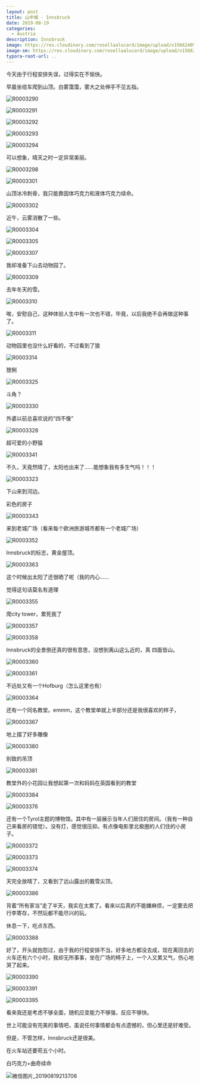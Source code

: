 ```yaml
---
layout: post
title: 山中城 - Innsbruck
date: 2019-08-19
categories:
  - Austria
description: Innsbruck
image: https://res.cloudinary.com/rosellaalucard/image/upload/v1566240534/R0003391_fguzic.jpg
image-sm: https://res.cloudinary.com/rosellaalucard/image/upload/v1566240534/R0003391_fguzic.jpg
typora-root-url: ..
---
```


今天由于行程安排失误，过得实在不愉快。<!--more-->

早晨坐缆车爬到山顶。白雾霭霭，雾大之处伸手不见五指。

![R0003290](/images/R0003290.JPG)

![R0003291](/images/R0003291.JPG)

![R0003292](/images/R0003292.JPG)

![R0003293](/images/R0003293.JPG)

![R0003294](/images/R0003294.JPG)

可以想象，晴天之时一定异常美丽。

![R0003298](/images/R0003298.JPG)

![R0003301](/images/R0003301.JPG)

山顶冰冷刺骨，我只能靠固体巧克力和液体巧克力续命。

![R0003302](/images/R0003302.JPG)

近午，云雾消散了一些。

![R0003304](/images/R0003304.JPG)

![R0003305](/images/R0003305.JPG)

![R0003307](/images/R0003307.JPG)

我却准备下山去动物园了。

![R0003309](/images/R0003309.JPG)

去年冬天的雪。

![R0003310](/images/R0003310.JPG)

唉，安慰自己，这种体验人生中有一次也不错，毕竟，以后我绝不会再做这种事了。

![R0003311](/images/R0003311.JPG)

动物园里也没什么好看的，不过看到了狼

![R0003314](/images/R0003314.JPG)

猞猁

![R0003325](/images/R0003325.JPG)

斗角？

![R0003330](/images/R0003330.JPG)

外婆以前总喜欢说的“四不像”

![R0003328](/images/R0003328.JPG)

超可爱的小野猫

![R0003341](/images/R0003341.JPG)

不久，天竟然晴了，太阳也出来了……能想象我有多生气吗！！！

![R0003323](/images/R0003323.JPG)

下山来到河边。

彩色的房子

![R0003343](/images/R0003343.JPG)

来到老城广场（看来每个欧洲旅游城市都有一个老城广场）

![R0003352](/images/R0003352.JPG)

Innsbruck的标志，黄金屋顶。

![R0003363](/images/R0003363.JPG)

这个时候出太阳了还很晒了呢（我的内心……

觉得这句话莫名有道理

![R0003355](/images/R0003355.JPG)

爬city tower，累死我了

![R0003357](/images/R0003357.JPG)

![R0003358](/images/R0003358.JPG)

Innsbruck的全景倒还真的很有意思，没想到离山这么近的，真 四面皆山。

![R0003360](/images/R0003360.JPG)

![R0003361](/images/R0003361.JPG)

不远处又有一个Hofburg（怎么这里也有）

![R0003364](/images/R0003364.JPG)

还有一个同名教堂。emmm，这个教堂单就上半部分还是我很喜欢的样子，

![R0003367](/images/R0003367.JPG)

地上摆了好多雕像

![R0003380](/images/R0003380.JPG)

别致的吊顶

![R0003381](/images/R0003381.JPG)

教堂外的小花园让我想起第一次和妈妈在英国看到的教堂

![R0003384](/images/R0003384.JPG)

![R0003376](/images/R0003376.JPG)

还有一个Tyrol主题的博物馆。其中有一层展示当年人们居住的房间。（我有一种自己来看房的错觉）。没有灯，感觉很压抑。有点像电影里北极圈的人们住的小房子。

![R0003372](/images/R0003372.JPG)

![R0003373](/images/R0003373.JPG)

![R0003374](/images/R0003374.JPG)

天完全放晴了，又看到了远山露出的戴雪尖顶。

![R0003386](/images/R0003386.JPG)

背着“所有家当”走了半天，我实在太累了。看来以后真的不能嫌麻烦，一定要去把行李寄存，不然玩都不能尽兴的玩。

休息一下，吃点东西。

![R0003388](/images/R0003388.JPG)

好了，开头就抱怨过，由于我的行程安排不当，好多地方都没去成，现在离回去的火车还有六个小时，我却无所事事，坐在广场的椅子上，一个人又累又气，伤心地哭了起来。

![R0003390](/images/R0003390.JPG)

![R0003391](/images/R0003391.JPG)

![R0003395](/images/R0003395.JPG)

看来我还是考虑不够全面，随机应变能力不够强，反应不够快。

世上可能没有完美的事情吧，虽说任何事情都会有点遗憾的，但心里还是好难受。

但是，不管怎样，Innsbruck还是很美。

在火车站还要苟五个小时。

白巧克力+曲奇续命

![微信图片_20190819213706](/images/微信图片_20190819213706.jpg)